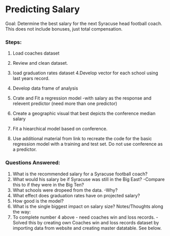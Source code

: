 # Predicting Salary 

Goal: Determine the best salary for the next Syracuse head football coach. This does not include bonuses, just total compensation.

### Steps:
1. Load coaches dataset 
2. Review and clean dataset.
3. load graduation rates dataset
4.Develop vector for each school using last years record.
5. Develop data frame of analysis
6. Crate and Fit a regression model
    -with salary as the response and relevent predictor (need more than one predictor)

7. Create a geographic visual that best depicts the conference median salary
8. Fit a hiearchical model based on conference. 
9. Use additional material from link to recreate the code for the basic regression model with a training and test 
   set. Do not use conference as a predictor. 

### Questions Answered:
1. What is the recommended salary for a Syracuse football coach?
2. What would his salary be if Syracuse was still in the Big East? 
    -Compare this to if they were in the Big Ten? 
3. What schools were dropeed from the data. 
    -Why? 
4. What effect does graduation rates have on projected salary? 
5. How good is the model?
6. What is the single biggest impact on salary size?
Notes/Thoughts along the way:
1. To complete number 4 above - need coaches win and loss records. 
    -Solved this by creating own Coaches win and loss records dataset by importing data from website and creating master datatable. See below. 
